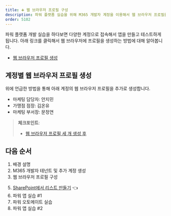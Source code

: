 ```yaml
---
title: ➕ 웹 브라우저 프로필 구성
description: 파워 플랫폼 실습을 위해 M365 개발자 계정을 이용해서 웹 브라우저 프로필을 구성합니다.
order: 5102
---
```


파워 플랫폼 개발 실습을 하다보면 다양한 계정으로 접속해서 앱을 만들고 테스트하게 됩니다. 아래 링크를 클릭해서 웹 브라우저에 프로필을 생성하는 방법에 대해 알아봅니다.

* [웹 브라우저 프로필 생성](/workshops/browser-setup)


## 계정별 웹 브라우저 프로필 생성 ##

위에 언급한 방법을 통해 아래 계정의 웹 브라우저 프로필을 추가로 생성합니다.

* 마케팅 담당자: 안지민
* 가맹점 점장: 김온유
* 마케팅 부서장: 문정연

> **체크포인트**:
> 
> * [웹 브라우저 프로필 세 개 생성 후](https://aka.ms/fdk/workshop/checkin/07)


## 다음 순서 ##

1. 배경 설명
2. M365 개발자 테넌트 및 추가 계정 생성
3. 웹 브라우저 프로필 구성
<!-- 4. [M365 개발자 계정 등록][handson m365 rego] 👈 -->
5. [SharePoint에서 리스트 만들기][handson m365 list] 👈
6. 파워 앱 실습 #1
7. 파워 오토메이트 실습
8. 파워 앱 실습 #2


[handson background]: ../background
[handson m365 create]: ../m365-account-setup
[handson browser profile]: ../web-browser-setup
[handson m365 rego]: ../m365-account-registration
[handson m365 list]: ../m365-list
[handson pas 1]: ../power-apps-1
[handson pau]: ../power-automate
[handson pas 2]: ../power-apps-2
